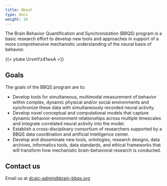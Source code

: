 ```yaml
---
title: About
type: docs
weight: 10
---
```


The Brain Behavior Quantification and Synchronization (BBQS) program is a basic research effort to develop new tools and approaches in support of a more comprehensive mechanistic understanding of the neural basis of behavior.

{{< ytube UrvmYz41wsA >}}

## Goals

The goals of the BBQS program are to:

- Develop tools for simultaneous, multimodal measurement of behavior within complex, dynamic physical and/or social environments and synchronize these data with simultaneously recorded neural activity.
- Develop novel conceptual and computational models that capture dynamic behavior-environment relationships across multiple timescales and  integrate correlated neural activity into the model.
- Establish a cross-disciplinary consortium of researchers supported by a BBQS data coordination and artificial intelligence center.
- Develop and disseminate new tools, ontologies, research designs, data archives, informatics tools, data standards, and ethical frameworks that will transform how mechanistic brain-behavioral research is conducted.

## Contact us

Email us at [dcaic-admin@brain-bbqs.org](mailto:dcaic-admin@brain-bbqs.org)
